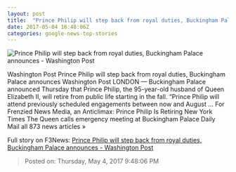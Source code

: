 ```yaml
---
layout: post
title:  "Prince Philip will step back from royal duties, Buckingham Palace announces - Washington Post"
date: 2017-05-04 16:48:06Z
categories: google-news-top-stories
---
```


![Prince Philip will step back from royal duties, Buckingham Palace announces - Washington Post](https://img.washingtonpost.com/rf/image_1484w/2010-2019/WashingtonPost/2017/05/04/Foreign/Images/2017-05-04T114953Z_149956985_RC1938ED83B0_RTRMADP_3_BRITAIN-ROYALS.jpg)

Washington Post Prince Philip will step back from royal duties, Buckingham Palace announces Washington Post LONDON — Buckingham Palace announced Thursday that Prince Philip, the 95-year-old husband of Queen Elizabeth II, will retire from public life starting in the fall. “Prince Philip will attend previously scheduled engagements between now and August ... For Frenzied News Media, an Anticlimax: Prince Philip Is Retiring New York Times The Queen calls emergency meeting at Buckingham Palace Daily Mail all 873 news articles »


Full story on F3News: [Prince Philip will step back from royal duties, Buckingham Palace announces - Washington Post](http://www.f3nws.com/n/2pNFzC)

> Posted on: Thursday, May 4, 2017 9:48:06 PM
